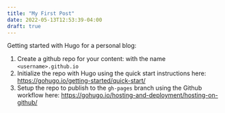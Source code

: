 ```yaml
---
title: "My First Post"
date: 2022-05-13T12:53:39-04:00
draft: true
---
```


Getting started with Hugo for a personal blog:

1. Create a github repo for your content: with the name `<username>.github.io`
2. Initialize the repo with Hugo using the quick start instructions here: https://gohugo.io/getting-started/quick-start/
3. Setup the repo to publish to the `gh-pages` branch using the Github workflow here: https://gohugo.io/hosting-and-deployment/hosting-on-github/